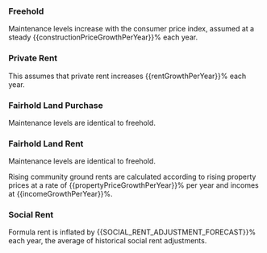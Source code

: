 ### Freehold
Maintenance levels increase with the consumer price index, assumed at a steady {{constructionPriceGrowthPerYear}}% each year. 

### Private Rent
This assumes that private rent increases {{rentGrowthPerYear}}% each year.

### Fairhold Land Purchase
Maintenance levels are identical to freehold.

### Fairhold Land Rent
Maintenance levels are identical to freehold.

Rising community ground rents are calculated according to rising property prices at a rate of {{propertyPriceGrowthPerYear}}% per year and incomes at {{incomeGrowthPerYear}}%.

### Social Rent
Formula rent is inflated by {{SOCIAL_RENT_ADJUSTMENT_FORECAST}}% each year, the average of historical social rent adjustments. 